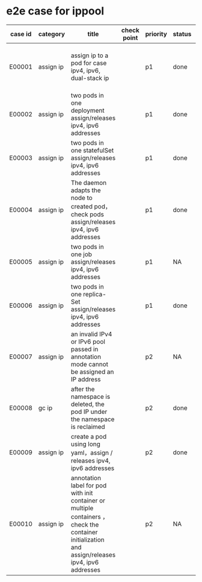 # e2e case for ippool

| case id | category  | title                                 |check point | priority | status | other |
|---------|-----------|---------------------------------------|------------|----------|--------|-------|
| E00001  | assign ip | assign ip to a pod for case ipv4, ipv6, dual-stack ip || p1   | done   | In all use cases, do not create pods in the default namespace  |
| E00002  | assign ip | two pods in one deployment assign/releases ipv4, ipv6 addresses|| p1 | done ||
| E00003  | assign ip | two pods in one statefulSet assign/releases ipv4, ipv6 addresses|| p1 | done ||
| E00004  | assign ip | The daemon adapts the node to created pod，check pods assign/releases ipv4, ipv6 addresses||p1|done||
| E00005  | assign ip | two pods in one job assign/releases ipv4, ipv6 addresses||p1|NA||
| E00006  | assign ip | two pods in one replica-Set assign/releases ipv4, ipv6 addresses||p1|done||
| E00007  | assign ip | an invalid IPv4 or IPv6 pool passed in annotation mode cannot be assigned an IP address||p2|NA||
| E00008  | gc ip | after the namespace is deleted, the pod IP under the namespace is reclaimed ||p2|done||
| E00009  | assign ip | create a pod using long yaml，assign / releases ipv4, ipv6 addresses ||p2|done||
| E00010  | assign ip | annotation label for pod with init container or multiple containers ，check the container initialization and assign/releases ipv4, ipv6 addresses||p2|NA||
